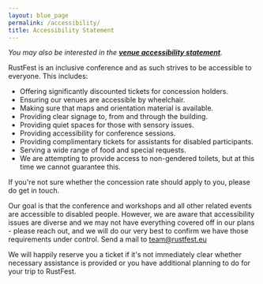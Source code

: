 ```yaml
---
layout: blue_page
permalink: /accessibility/
title: Accessibility Statement
---
```


*You may also be interested in the [**venue accessibility statement**](http://www.focusterra.ethz.ch/en/your-visit.html).*

RustFest is an inclusive conference and as such strives to be accessible to everyone. This includes:

* Offering significantly discounted tickets for concession holders.
* Ensuring our venues are accessible by wheelchair.
* Making sure that maps and orientation material is available.
* Providing clear signage to, from and through the building.
* Providing quiet spaces for those with sensory issues.
* Providing accessibility for conference sessions.
* Providing complimentary tickets for assistants for disabled participants.
* Serving a wide range of food and special requests.
* We are attempting to provide access to non-gendered toilets, but at this time we cannot guarantee this.

If you're not sure whether the concession rate should apply to you, please do get in touch.

Our goal is that the conference and workshops and all other related events are accessible to disabled people. However, we are aware that accessibility issues are diverse and we may not have everything covered off in our plans - please reach out, and we will do our very best to confirm we have those requirements under control. Send a mail to [team@rustfest.eu](mailto:team@rustfest.eu)

We will happily reserve you a ticket if it's not immediately clear whether necessary assistance is provided or you have additional planning to do for your trip to RustFest.

